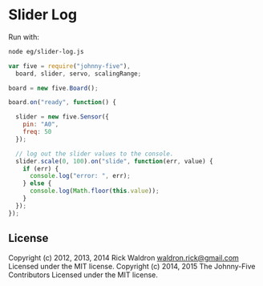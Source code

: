 <!--remove-start-->
# Slider Log

Run with:
```bash
node eg/slider-log.js
```
<!--remove-end-->

```javascript
var five = require("johnny-five"),
  board, slider, servo, scalingRange;

board = new five.Board();

board.on("ready", function() {

  slider = new five.Sensor({
    pin: "A0",
    freq: 50
  });

  // log out the slider values to the console.
  slider.scale(0, 100).on("slide", function(err, value) {
    if (err) {
      console.log("error: ", err);
    } else {
      console.log(Math.floor(this.value));
    }
  });
});

```








<!--remove-start-->
## License
Copyright (c) 2012, 2013, 2014 Rick Waldron <waldron.rick@gmail.com>
Licensed under the MIT license.
Copyright (c) 2014, 2015 The Johnny-Five Contributors
Licensed under the MIT license.
<!--remove-end-->
